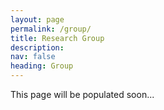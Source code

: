 ```yaml
---
layout: page
permalink: /group/
title: Research Group
description:  
nav: false
heading: Group
---
```


This page will be populated soon...